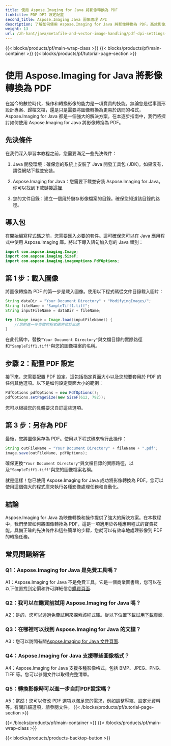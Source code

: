 ```yaml
---
title: 使用 Aspose.Imaging for Java 將影像轉換為 PDF
linktitle: PDF DPI 設定配置
second_title: Aspose.Imaging Java 圖像處理 API
description: 了解如何使用 Aspose.Imaging for Java 將影像轉換為 PDF。高效影像處理的分步指南。
weight: 13
url: /zh-hant/java/metafile-and-vector-image-handling/pdf-dpi-settings-configuration/
---
```


{{< blocks/products/pf/main-wrap-class >}}
{{< blocks/products/pf/main-container >}}
{{< blocks/products/pf/tutorial-page-section >}}

# 使用 Aspose.Imaging for Java 將影像轉換為 PDF

在當今的數位時代，操作和轉換影像的能力是一項寶貴的技能。無論您是從事圖形設計專案、歸檔文檔，還是只是需要將圖像轉換為更易於訪問的格式，Aspose.Imaging for Java 都是一個強大的解決方案。在本逐步指南中，我們將探討如何使用 Aspose.Imaging for Java 將影像轉換為 PDF。

## 先決條件

在我們深入學習本教程之前，您需要滿足一些先決條件：

1. Java 開發環境：確保您的系統上安裝了 Java 開發工具包 (JDK)。如果沒有，請從網站下載並安裝。

2.  Aspose.Imaging for Java：您需要下載並安裝 Aspose.Imaging for Java。你可以找到下載鏈接[這裡](https://releases.aspose.com/imaging/java/).

3. 您的文件目錄：建立一個用於儲存影像檔案的目錄。確保您知道該目錄的路徑。

## 導入包

在開始編寫程式碼之前，您需要匯入必要的套件。這可確保您可以在 Java 應用程式中使用 Aspose.Imaging 庫。將以下導入語句加入您的 Java 類別：

```java
import com.aspose.imaging.Image;
import com.aspose.imaging.SizeF;
import com.aspose.imaging.imageoptions.PdfOptions;
```

## 第 1 步：載入圖像

將圖像轉換為 PDF 的第一步是載入圖像。使用以下程式碼從文件目錄載入圖片：

```java
String dataDir = "Your Document Directory" + "ModifyingImages/";
String fileName = "SampleTiff1.tiff";
String inputFileName = dataDir + fileName;

try (Image image = Image.load(inputFileName)) {
    //您的進一步步驟的程式碼將位於此處
}
```

在此代碼中，替換`"Your Document Directory"`與文檔目錄的實際路徑和`"SampleTiff1.tiff"`與您的圖像檔案的名稱。

## 步驟 2：配置 PDF 設定

接下來，您需要配置 PDF 設定。這包括指定頁面大小以及您想要套用於 PDF 的任何其他選項。以下是如何設定頁面大小的範例：

```java
PdfOptions pdfOptions = new PdfOptions();
pdfOptions.setPageSize(new SizeF(612, 792));
```

您可以根據您的具體要求自訂這些選項。

## 第 3 步：另存為 PDF

最後，您將圖像另存為 PDF。使用以下程式碼來執行此操作：

```java
String outFileName = "Your Document Directory" + fileName + ".pdf";
image.save(outFileName, pdfOptions);
```

確保更換`"Your Document Directory"`與文檔目錄的實際路徑，以及`"SampleTiff1.tiff"`與您的圖像檔案名稱。

就是這樣！您已使用 Aspose.Imaging for Java 成功將影像轉換為 PDF。您可以使用這個強大的程式庫來執行各種影像處理任務和自動化。

## 結論

Aspose.Imaging for Java 為映像轉換和操作提供了強大的解決方案。在本教程中，我們學習如何將圖像轉換為 PDF，這是一項適用於各種應用程式的寶貴技能。具備正確的先決條件和這些簡單的步驟，您就可以有效率地處理影像到 PDF 的轉換任務。

## 常見問題解答

### Q1：Aspose.Imaging for Java 是免費工具嗎？

A1：Aspose.Imaging for Java 不是免費工具。它是一個商業圖書館，您可以在以下位置找到定價和許可詳細信息[購買頁面](https://purchase.aspose.com/buy).

### Q2：我可以在購買前試用 Aspose.Imaging for Java 嗎？

 A2：是的，您可以透過免費試用來探索該程式庫。從以下位置下載[試用下載頁面](https://releases.aspose.com/).

### Q3：在哪裡可以找到 Aspose.Imaging for Java 的文檔？

 A3：您可以訪問有關[Aspose.Imaging for Java 文件頁面](https://reference.aspose.com/imaging/java/).

### Q4：Aspose.Imaging for Java 支援哪些圖像格式？

A4：Aspose.Imaging for Java 支援多種影像格式，包括 BMP、JPEG、PNG、TIFF 等。您可以參閱文件以取得完整清單。

### Q5：轉換影像時可以進一步自訂PDF設定嗎？

A5：當然！您可以修改 PDF 選項以滿足您的需求，例如調整壓縮、設定元資料等。有關詳細選項，請參閱文件。
{{< /blocks/products/pf/tutorial-page-section >}}

{{< /blocks/products/pf/main-container >}}
{{< /blocks/products/pf/main-wrap-class >}}

{{< blocks/products/products-backtop-button >}}

